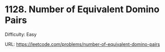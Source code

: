# 1128. Number of Equivalent Domino Pairs

Difficulty: Easy

URL: https://leetcode.com/problems/number-of-equivalent-domino-pairs

